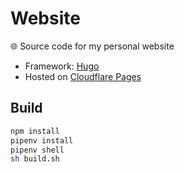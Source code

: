 # Website
🌐 Source code for my personal website

* Framework: [Hugo](https://gohugo.io)
* Hosted on [Cloudflare Pages](https://pages.cloudflare.com)

## Build
```bash
npm install
pipenv install
pipenv shell
sh build.sh
```
